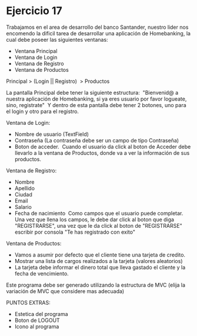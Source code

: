 ﻿# Ejercicio 17

Trabajamos en el area de desarrollo del banco Santander, nuestro lider nos encomendo la dificil tarea de desarrollar una aplicación de Homebanking, la cual debe poseer las siguientes ventanas: 

- Ventana Principal 
- Ventana de Login 
- Ventana de Registro
- Ventana de Productos 

Principal > (Login || Registro)  > Productos 

La pantalla Principal debe tener la siguiente estructura: 
"Bienvenid@ a nuestra aplicación de Homebanking, si ya eres usuario por favor logueate, sino, registrate" 
Y dentro de esta pantalla debe tener 2 botones, uno para el login y otro para el registro. 

Ventana de Login: 
- Nombre de usuario (TextField) 
- Contraseña (La contraseña debe ser un campo de tipo Contraseña)
- Boton de acceder. 
Cuando el usuario da click al boton de Acceder debe llevarlo a la ventana de Productos, donde va a ver la información de sus productos. 

Ventana de Registro: 
- Nombre 
- Apellido 
- Ciudad 
- Email 
- Salario
- Fecha de nacimiento 
Como campos que el usuario puede completar. Una vez que llena los campos, le debe dar click al boton que diga "REGISTRARSE", una vez que le da click al boton de "REGISTRARSE" escribir por consola "Te has registrado con exito" 

Ventana de Productos: 
- Vamos a asumir por defecto que el cliente tiene una tarjeta de credito.
- Mostrar una lista de cargos realizados a la tarjeta (valores aleatorios)
- La tarjeta debe informar el dinero total que lleva gastado el cliente y la fecha de vencimiento.


Este programa debe ser generado utilizando la estructura de MVC (elija la variación de MVC que considere mas adecuada) 

PUNTOS EXTRAS: 
- Estetica del programa 
- Boton de LOGOUT 
- Icono al programa